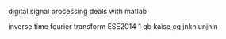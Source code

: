 digital signal processing
deals with matlab

inverse time fourier transform
ESE2014
1 gb kaise cg
jnkniunjnln
